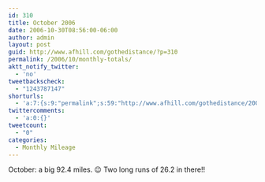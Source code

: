 ```yaml
---
id: 310
title: October 2006
date: 2006-10-30T08:56:00-06:00
author: admin
layout: post
guid: http://www.afhill.com/gothedistance/?p=310
permalink: /2006/10/monthly-totals/
aktt_notify_twitter:
  - 'no'
tweetbackscheck:
  - "1243787147"
shorturls:
  - 'a:7:{s:9:"permalink";s:59:"http://www.afhill.com/gothedistance/2006/10/monthly-totals/";s:7:"tinyurl";s:25:"http://tinyurl.com/qjkjry";s:4:"isgd";s:17:"http://is.gd/zK9k";s:5:"bitly";s:19:"http://bit.ly/1tlDu";s:5:"snipr";s:22:"http://snipr.com/hzupc";s:5:"snurl";s:22:"http://snurl.com/hzupc";s:7:"snipurl";s:24:"http://snipurl.com/hzupc";}'
twittercomments:
  - 'a:0:{}'
tweetcount:
  - "0"
categories:
  - Monthly Mileage
---
```

October: a big 92.4 miles. 😉 Two long runs of 26.2 in there!!